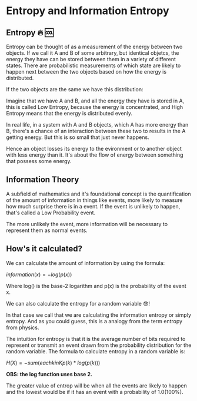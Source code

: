 # Entropy and Information Entropy

## Entropy :fire: :cool:

Entropy can be thought of as a measurement of the energy between two objects. If we call it A and B of some arbitrary, but identical objetcs, the energy they have can be stored between them in a variety of different states. There are probabilistic measurements of which state are likely to happen next between the two objects based on how the energy is distributed.

If the two objects are the same we have this distribution:


Imagine that we have A and B, and all the energy they have is stored in A, this is called Low Entropy, because the energy is concentrated, and High Entropy means that the energy is distributed evenly.

In real life, in a system with A and B objects, which A has more energy than B, there's a chance of an interaction between these two to results in the A getting energy. But this is so small that just never happens.

Hence an object losses its energy to the evironment or to another object with less energy than it. It's about the flow of energy between something that possess some energy.

## Information Theory

A subfield of mathematics and it's foundational concept is the quantification of the amount of information in things like events, more likely to measure how much surprise there is in a event. If the event is unlikely to happen, that's called a Low Probability event.

The more unlikely the event, more information will be necessary to represent them as normal events.

## How's it calculated?

We can calculate the amount of information by using the formula:

$information(x) = -log( p(x) )$

Where log() is the base-2 logarithm and p(x) is the probability of the event x.

We can also calculate the entropy for a random variable :sunglasses:!

In that case we call that we are calculating the information entropy or simply entropy. And as you could guess, this is a analogy from the term entropy from physics.

The intuition for entropy is that it is the average number of bits required to represent or transmit an event drawn from the probability distribution for the random variable. The formula to calculate entropy in a random variable is:

$H(X) = -sum(each k in K p(k) * log(p(k)))$

**OBS: the log function uses base 2.**

The greater value of entrop will be when all the events are likely to happen and the lowest would be if it has an event with a probability of 1.0(100%).

